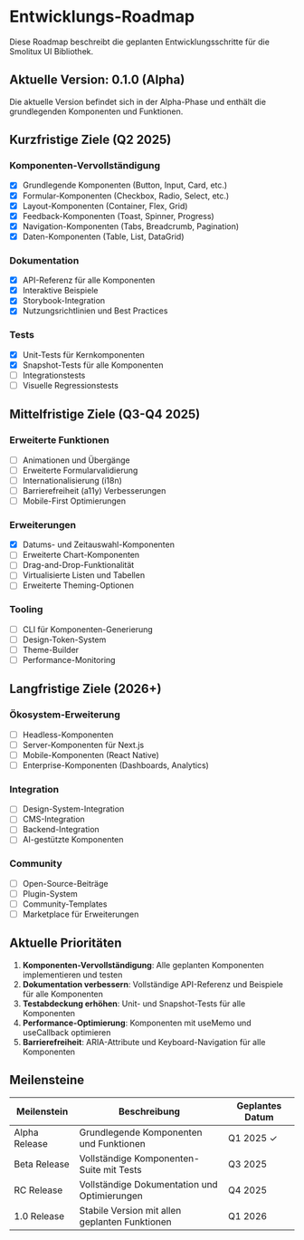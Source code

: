 # Entwicklungs-Roadmap

Diese Roadmap beschreibt die geplanten Entwicklungsschritte für die Smolitux UI Bibliothek.

## Aktuelle Version: 0.1.0 (Alpha)

Die aktuelle Version befindet sich in der Alpha-Phase und enthält die grundlegenden Komponenten und Funktionen.

## Kurzfristige Ziele (Q2 2025)

### Komponenten-Vervollständigung

- [x] Grundlegende Komponenten (Button, Input, Card, etc.)
- [x] Formular-Komponenten (Checkbox, Radio, Select, etc.)
- [x] Layout-Komponenten (Container, Flex, Grid)
- [x] Feedback-Komponenten (Toast, Spinner, Progress)
- [x] Navigation-Komponenten (Tabs, Breadcrumb, Pagination)
- [x] Daten-Komponenten (Table, List, DataGrid)

### Dokumentation

- [x] API-Referenz für alle Komponenten
- [x] Interaktive Beispiele
- [x] Storybook-Integration
- [x] Nutzungsrichtlinien und Best Practices

### Tests

- [x] Unit-Tests für Kernkomponenten
- [x] Snapshot-Tests für alle Komponenten
- [ ] Integrationstests
- [ ] Visuelle Regressionstests

## Mittelfristige Ziele (Q3-Q4 2025)

### Erweiterte Funktionen

- [ ] Animationen und Übergänge
- [ ] Erweiterte Formularvalidierung
- [ ] Internationalisierung (i18n)
- [ ] Barrierefreiheit (a11y) Verbesserungen
- [ ] Mobile-First Optimierungen

### Erweiterungen

- [x] Datums- und Zeitauswahl-Komponenten
- [ ] Erweiterte Chart-Komponenten
- [ ] Drag-and-Drop-Funktionalität
- [ ] Virtualisierte Listen und Tabellen
- [ ] Erweiterte Theming-Optionen

### Tooling

- [ ] CLI für Komponenten-Generierung
- [ ] Design-Token-System
- [ ] Theme-Builder
- [ ] Performance-Monitoring

## Langfristige Ziele (2026+)

### Ökosystem-Erweiterung

- [ ] Headless-Komponenten
- [ ] Server-Komponenten für Next.js
- [ ] Mobile-Komponenten (React Native)
- [ ] Enterprise-Komponenten (Dashboards, Analytics)

### Integration

- [ ] Design-System-Integration
- [ ] CMS-Integration
- [ ] Backend-Integration
- [ ] AI-gestützte Komponenten

### Community

- [ ] Open-Source-Beiträge
- [ ] Plugin-System
- [ ] Community-Templates
- [ ] Marketplace für Erweiterungen

## Aktuelle Prioritäten

1. **Komponenten-Vervollständigung**: Alle geplanten Komponenten implementieren und testen
2. **Dokumentation verbessern**: Vollständige API-Referenz und Beispiele für alle Komponenten
3. **Testabdeckung erhöhen**: Unit- und Snapshot-Tests für alle Komponenten
4. **Performance-Optimierung**: Komponenten mit useMemo und useCallback optimieren
5. **Barrierefreiheit**: ARIA-Attribute und Keyboard-Navigation für alle Komponenten

## Meilensteine

| Meilenstein | Beschreibung | Geplantes Datum |
|-------------|--------------|-----------------|
| Alpha Release | Grundlegende Komponenten und Funktionen | Q1 2025 ✓ |
| Beta Release | Vollständige Komponenten-Suite mit Tests | Q3 2025 |
| RC Release | Vollständige Dokumentation und Optimierungen | Q4 2025 |
| 1.0 Release | Stabile Version mit allen geplanten Funktionen | Q1 2026 |
